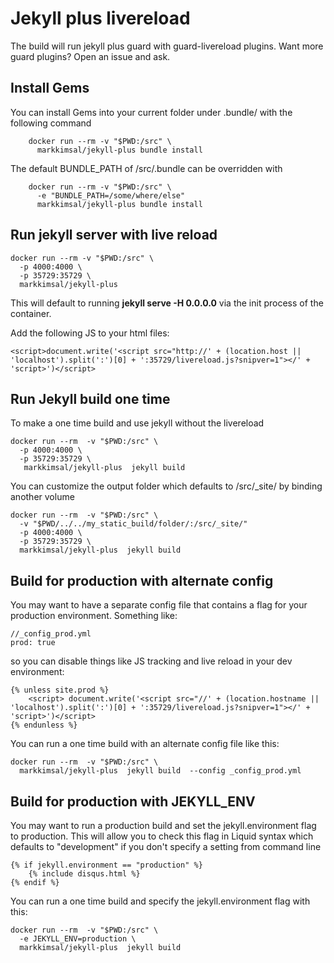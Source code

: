 Jekyll plus livereload
=====

The build will run jekyll plus guard with guard-livereload plugins.  Want more guard plugins?  Open an issue and ask.

Install Gems
----

You can install Gems into your current folder under .bundle/ with the following command

```
    docker run --rm -v "$PWD:/src" \
      markkimsal/jekyll-plus bundle install
```

The default BUNDLE\_PATH of /src/.bundle can be overridden with

```
    docker run --rm -v "$PWD:/src" \
	  -e "BUNDLE_PATH=/some/where/else"
      markkimsal/jekyll-plus bundle install
```


Run jekyll server with live reload
-----------

    docker run --rm -v "$PWD:/src" \
      -p 4000:4000 \
      -p 35729:35729 \
      markkimsal/jekyll-plus

This will default to running **jekyll serve -H 0.0.0.0** via the init process of the container.

Add the following JS to your html files:

    <script>document.write('<script src="http://' + (location.host || 'localhost').split(':')[0] + ':35729/livereload.js?snipver=1"></' + 'script>')</script>

Run Jekyll build one time
-----------------
To make a one time build and use jekyll without the livereload

    docker run --rm  -v "$PWD:/src" \
      -p 4000:4000 \
      -p 35729:35729 \
       markkimsal/jekyll-plus  jekyll build


You can customize the output folder which defaults to /src/\_site/ by binding another volume

    docker run --rm  -v "$PWD:/src" \
      -v "$PWD/../../my_static_build/folder/:/src/_site/" 
      -p 4000:4000 \
      -p 35729:35729 \
      markkimsal/jekyll-plus  jekyll build

Build for production with alternate config
-----------------
You may want to have a separate config file that contains a flag for your production environment.  Something like:

    //_config_prod.yml
    prod: true

so you can disable things like JS tracking and live reload in your dev environment:

    {% unless site.prod %}                                                                                                                                                                  
        <script> document.write('<script src="//' + (location.hostname || 'localhost').split(':')[0] + ':35729/livereload.js?snipver=1"></' + 'script>')</script>                           
    {% endunless %} 

You can run a one time build with an alternate config file like this:

    docker run --rm  -v "$PWD:/src" \
      markkimsal/jekyll-plus  jekyll build  --config _config_prod.yml

Build for production with JEKYLL\_ENV
-----------------
You may want to run a production build and set the jekyll.environment flag to production.  This will allow you to check this flag in Liquid syntax which defaults to "development" if you don't specify a setting from command line

    {% if jekyll.environment == "production" %}
        {% include disqus.html %}
    {% endif %}

You can run a one time build and specify the jekyll.environment flag with this:

    docker run --rm  -v "$PWD:/src" \
	  -e JEKYLL_ENV=production \
      markkimsal/jekyll-plus  jekyll build
